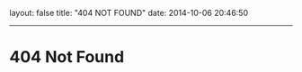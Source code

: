 layout: false
title: "404 NOT FOUND"
date: 2014-10-06 20:46:50

---
<html>
<head>
<meta charset="UTF-8" />
<title>公益404</title>
</head>
<body>
<h1>404 Not Found</h1>
<br>
<script type="text/javascript" src="http://www.qq.com/404/search_children.js" charset="utf-8" homePageUrl="http://blog.zanlabs.com?from=404" homePageName="返回RxRead博客主页(Back)"></script>
<br>
</body>
</html>
